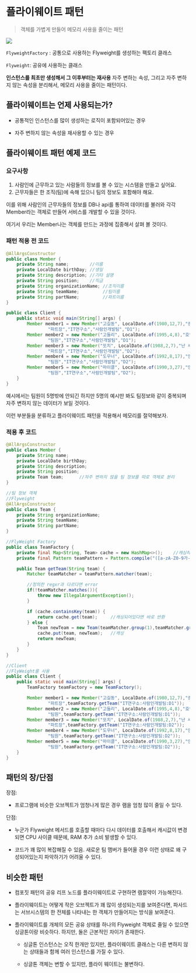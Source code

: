 # 플라이웨이트 패턴

> 객체를 가볍게 만들어 메모리 사용을 줄이는 패턴

![](https://refactoring.guru/images/patterns/diagrams/flyweight/structure.png)

`FlyweightFactory` : 공통으로 사용하는 Flyweight를 생성하는 팩토리 클래스

`Flyweight`: 공유에 사용하는 클래스

**인스턴스를 최초만 생성해서 그 이후부터는 재사용**  자주 변하는 속성, 그리고 자주 변하지 않는 속성을 분리해서, 메모리 사용을 줄이는 패턴이다.

## 플라이웨이트는 언제 사용되는가?

- 공통적인 인스턴스를 많이 생성하는 로직이 포함되어있는 경우

- 자주 변하지 않는 속성을 재사용할 수 있는 경우

## 플라이웨이트 패턴 예제 코드

### 요구사항

1. 사람인에 근무하고 있는 사람들의 정보를 볼 수 있는 시스템을 만들고 싶어요.
2. 근무자들은 한 조직(팀)에 속해 있으니 팀의 정보도 포함해야 해요.

이를 위해 사람인의 근무자들의 정보를 DB나 api를 통하여 데이터를 불러와 각각 Member라는 객체로 만들어 서비스를 개발할 수 있을 것이다.

여기서 우리는 Member나는 객체를 만드는 과정에 집중해서 살펴 볼 것이다.

### 패턴 적용 전 코드

```java
@AllArgsConstructor
public class Member {
    private String name;        //이름
    private LocalDate birthDay; //생일
    private String description; //기타 설명
    private String position;    //직급
    private String organizationName; //조직이름
    private String teamName;         //팀이름
    private String partName;         //파트이름
}

public class Client {
    public static void main(String[] args) {
        Member member1 = new Member("고길동", LocalDate.of(1980,12,7),"종로로 갈까요?",
                "파트장","IT연구소","사람인개발팀","D1");
        Member member2 = new Member("고둘리", LocalDate.of(1995,4,8),"호잇!",
                "팀원","IT연구소","사람인개발팀","D1");
        Member member3 = new Member("또치", LocalDate.of(1988,2,7),"난 세상에서 가장 우아하고, 잘난 귀족 타조야",
                "파트장","IT연구소","사람인개발팀","D2");
        Member member4 = new Member("도우너", LocalDate.of(1992,8,17),"안녕하세요!!",
                "팀원","IT연구소","사람인개발팀","D2");
        Member member5 = new Member("마이클", LocalDate.of(1990,3,27),"안녕하세요!!",
                "팀원","IT연구소","사람인개발팀","D2");
    }
}
```

예시에서는 팀원이 5명밖에 안되긴 하지만 5명의 예시만 봐도 팀정보와 같이 중복되며 자주 변하지 않는 데이터가 보일 것이다.

이런 부분들을 분류하고 플라이웨이트 패턴을 적용해서 메모리를 절약해보자.

### 적용 후 코드

```java
@AllArgsConstructor
public class Member {
    private String name;
    private LocalDate birthDay;
    private String description;
    private String position;
    private Team team;      //자주 변하지 않을 팀 정보를 따로 객체로 분리
}

//팀 정보 객체
//Flyweight
@AllArgsConstructor
public class Team {
    private String organizationName;
    private String teamName;
    private String partName;
}

//FlyWeight Factory
public class TeamFactory {
    private final Map<String, Team> cache = new HashMap<>();    //캐싱하기 위한 Map
    private final Pattern teamPattern = Pattern.compile("([a-zA-Z0-9가-힣 ]*):([a-zA-Z0-9가-힣 ]*):([a-zA-Z0-9가-힣 ]*)"); //team조회를 위한 입력 표현식 (조직이름:팀이름:파트이름)

    public Team getTeam(String team) {
        Matcher teamMatcher = teamPattern.matcher(team);

        //정의한 regxr과 다르다면 error
        if(!teamMatcher.matches()){
            throw new IllegalArgumentException();
        }

        if (cache.containsKey(team)) {
            return cache.get(team);     //캐싱되어있다면 바로 반환
        } else {
            Team newTeam = new Team(teamMatcher.group(1),teamMatcher.group(2),teamMatcher.group(3));    //새로운 팀 생성
            cache.put(team, newTeam);   //캐싱
            return newTeam;
        }
    }
}

//Client
//FlyWeight를 사용
public class Client {
    public static void main(String[] args) {
        TeamFactory teamFactory = new TeamFactory();

        Member member1 = new Member("고길동", LocalDate.of(1980,12,7),"종로로 갈까요?",
                "파트장",teamFactory.getTeam("IT연구소:사람인개발팀:D1"));
        Member member2 = new Member("고둘리", LocalDate.of(1995,4,8),"호잇!",
                "팀원",teamFactory.getTeam("IT연구소:사람인개발팀:D1"));
        Member member3 = new Member("또치", LocalDate.of(1988,2,7),"난 세상에서 가장 우아하고, 잘난 귀족 타조야",
                "파트장",teamFactory.getTeam("IT연구소:사람인개발팀:D2"));
        Member member4 = new Member("도우너", LocalDate.of(1992,8,17),"안녕하세요!!",
                "팀원",teamFactory.getTeam("IT연구소:사람인개발팀:D2"));
        Member member5 = new Member("마이클", LocalDate.of(1990,3,27),"안녕하세요!!",
                "팀원",teamFactory.getTeam("IT연구소:사람인개발팀:D2"));
    }
}
```

## 패턴의 장/단점

장점:

- 프로그램에 비슷한 오브젝트가 엄청나게 많은 경우 램을 엄청 많이 줄일 수 있다.



단점:

- 누군가 Flyweight 메서드를 호출할 때마다 다시 데이터를 호출해서 캐시값이 변경되면 CPU 사이클 때문에, RAM 추가 소비 발생할 수 있다. 

- 코드가 꽤 많이 복잡해질 수 있음. 새로운 팀 맴버가 들어올 경우 이런 상태로 왜 구성되어있는지 파악하기가 어려울 수 있다. 

## 비슷한 패턴

- 컴포짓 패턴의 공유 리프 노드를 플라이웨이트로 구현하면 램절약이 가능해진다. 

- 플라이웨이트는 어떻게 작은 오브젝트가 꽤 많이 생성되는지를 보여준다면, 파사드는 서브시스템의  한 전체를 나타내는 한 객체가 만들어지는 방식을 보여준다.

- 플라이웨이트를 개체의 모든 공유 상태를 하나의 Flyweight 객체로 줄일 수 있으면 싱글톤이랑 비슷하다. 하지만, 둘은 근본적인 차이가 존재한다.
  
  - 싱글톤 인스턴스는 오직 한개만 있지만, 플라이웨이트 클래스는 다른 변하지 않는 상태들과 함께   여러 인스턴스를 가질 수 있다.
  
  - 싱글톤 객체는 변할 수 있지만, 플라이 웨이트는 불변하다. 


